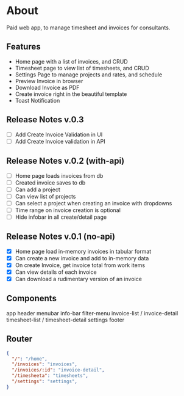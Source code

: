 # About

Paid web app, to manage timesheet and invoices for consultants.

## Features
- Home page with a list of invoices, and CRUD
- Timesheet page to view list of timesheets, and CRUD
- Settings Page to manage projects and rates, and schedule
- Preview Invoice in browser
- Download Invoice as PDF
- Create invoice right in the beautiful template
- Toast Notification

## Release Notes v.0.3
- [ ] Add Create Invoice Validation in UI
- [ ] Add Create Invoice validation in API

## Release Notes v.0.2 (with-api)
- [ ] Home page loads invoices from db
- [ ] Created invoice saves to db
- [ ] Can add a project
- [ ] Can view list of projects
- [ ] Can select a project when creating an invoice with dropdowns
- [ ] Time range on invoice creation is optional
- [ ] Hide infobar in all create/detail page

## Release Notes v.0.1 (no-api)
- [x] Home page load in-memory invoices in tabular format
- [x] Can create a new invoice and add to in-memory data
- [x] On create Invoice, get invoice total from work items
- [x] Can view details of each invoice
- [x] Can download a rudimentary version of an invoice

## Components
app
  header
  menubar
    info-bar
    filter-menu
  invoice-list / invoice-detail
  timesheet-list / timesheet-detail
  settings
  footer

## Router
```json
{
  "/": "/home",
  "/invoices": "invoices",
  "/invoices/:id": "invoice-detail",
  "/timesheeta": "timesheets",
  "/settings": "settings",
}
```

